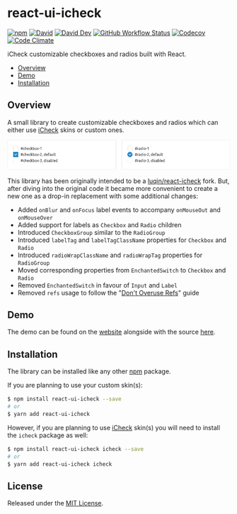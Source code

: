 # react-ui-icheck

[![npm](https://img.shields.io/npm/v/react-ui-icheck.svg)](https://www.npmjs.com/package/react-ui-icheck)
[![David](https://img.shields.io/david/victorpopkov/react-ui-icheck)](https://david-dm.org/victorpopkov/react-ui-icheck)
[![David Dev](https://img.shields.io/david/dev/victorpopkov/react-ui-icheck)](https://david-dm.org/victorpopkov/react-ui-icheck?type=dev)
[![GitHub Workflow Status](https://img.shields.io/github/workflow/status/victorpopkov/react-ui-icheck/CI)](https://github.com/victorpopkov/react-ui-icheck/actions)
[![Codecov](https://img.shields.io/codecov/c/github/victorpopkov/react-ui-icheck.svg)](https://codecov.io/gh/victorpopkov/react-ui-icheck)
[![Code Climate](https://img.shields.io/codeclimate/maintainability/victorpopkov/react-ui-icheck.svg)](https://codeclimate.com/github/victorpopkov/react-ui-icheck)

iCheck customizable checkboxes and radios built with React.

- [Overview](#overview)
- [Demo](#demo)
- [Installation](#installation)

## Overview

A small library to create customizable checkboxes and radios which can either
use [iCheck][] skins or custom ones.

![screenshot](screenshot.png)

This library has been originally intended to be a [luqin/react-icheck][] fork.
But, after diving into the original code it became more convenient to create a
new one as a drop-in replacement with some additional changes:

- Added `onBlur` and `onFocus` label events to accompany `onMouseOut` and `onMouseOver`
- Added support for labels as `Checkbox` and `Radio` children
- Introduced `CheckboxGroup` similar to the `RadioGroup`
- Introduced `labelTag` and `labelTagClassName` properties for `Checkbox` and `Radio`
- Introduced `radioWrapClassName` and `radioWrapTag` properties for `RadioGroup`
- Moved corresponding properties from `EnchantedSwitch` to `Checkbox` and `Radio`
- Removed `EnchantedSwitch` in favour of `Input` and `Label`
- Removed `refs` usage to follow the "[Don't Overuse Refs](https://reactjs.org/docs/refs-and-the-dom.html#dont-overuse-refs)" guide

## Demo

The demo can be found on the [website][] alongside with the source
[here](https://github.com/victorpopkov/react-ui-icheck-website).

## Installation

The library can be installed like any other [npm][] package.

If you are planning to use your custom skin(s):

```bash
$ npm install react-ui-icheck --save
# or
$ yarn add react-ui-icheck
```

However, if you are planning to use [iCheck][] skin(s) you will need to install
the `icheck` package as well:

```bash
$ npm install react-ui-icheck icheck --save
# or
$ yarn add react-ui-icheck icheck
```

## License

Released under the [MIT License](https://opensource.org/licenses/MIT).

[icheck]: http://icheck.fronteed.com/
[luqin]: https://github.com/luqin
[luqin/react-icheck]: https://github.com/luqin/react-icheck
[npm]: https://www.npmjs.com/
[website]: http://github.victorpopkov.com/react-ui-icheck/
